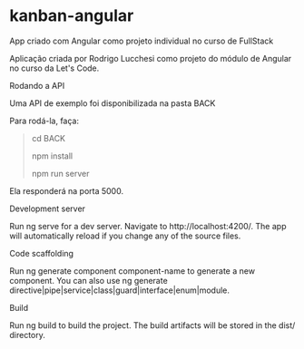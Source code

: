 # kanban-angular
App criado com Angular como projeto individual no curso de FullStack

Aplicação criada por Rodrigo Lucchesi como projeto do módulo de Angular no curso da Let's Code.

Rodando a API

Uma API de exemplo foi disponibilizada na pasta BACK

Para rodá-la, faça:

> cd BACK
> 
> npm install
> 
> npm run server
> 
Ela responderá na porta 5000.

Development server

Run ng serve for a dev server. Navigate to http://localhost:4200/. The app will automatically reload if you change any of the source files.

Code scaffolding

Run ng generate component component-name to generate a new component. You can also use ng generate directive|pipe|service|class|guard|interface|enum|module.

Build

Run ng build to build the project. The build artifacts will be stored in the dist/ directory.
